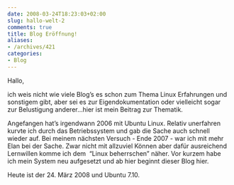 ```yaml
---
date: 2008-03-24T18:23:03+02:00
slug: hallo-welt-2
comments: true
title: Blog Eröffnung!
aliases:
- /archives/421
categories:
- Blog
---
```

Hallo,

ich weis nicht wie viele Blog’s es schon zum Thema Linux Erfahrungen und
sonstigem gibt, aber sei es zur Eigendokumentation oder vielleicht sogar
zur Belustigung anderer…hier ist mein Beitrag zur Thematik.

Angefangen hat’s irgendwann 2006 mit Ubuntu Linux. Relativ unerfahren
kurvte ich durch das Betriebssystem und gab die Sache auch schnell wieder
auf. Bei meinem nächsten Versuch - Ende 2007 - war ich mit mehr Elan bei
der Sache.  Zwar nicht mit allzuviel Können aber dafür ausreichend
Lernwillen komme ich dem  “Linux beherrschen” näher.  Vor kurzem habe ich
mein System neu aufgesetzt und ab hier beginnt dieser Blog hier.

Heute ist der 24. März 2008 und Ubuntu 7.10.
